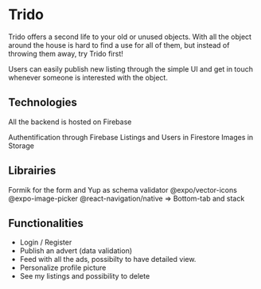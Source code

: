 # Trido

Trido offers a second life to your old or unused objects. With all the object around the house is hard to find a use for all of them, but instead of throwing them away, try Trido first!

Users can easily publish new listing through the simple UI and get in touch whenever someone is interested with the object.

## Technologies

All the backend is hosted on Firebase

Authentification through Firebase
Listings and Users in Firestore
Images in Storage

## Librairies

Formik for the form and Yup as schema validator
@expo/vector-icons
@expo-image-picker
@react-navigation/native => Bottom-tab and stack

## Functionalities

- Login / Register
- Publish an advert (data validation)
- Feed with all the ads, possibilty to have detailed view.
- Personalize profile picture
- See my listings and possibility to delete
